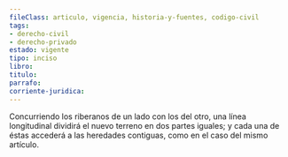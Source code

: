 ```yaml
---
fileClass: articulo, vigencia, historia-y-fuentes, codigo-civil
tags:
- derecho-civil
- derecho-privado
estado: vigente
tipo: inciso
libro:
titulo:
parrafo:
corriente-juridica:
---
```

Concurriendo los riberanos de un lado con los del otro, una línea longitudinal dividirá el nuevo terreno en dos partes iguales; y cada una de éstas accederá a las heredades contiguas, como en el caso del mismo artículo.